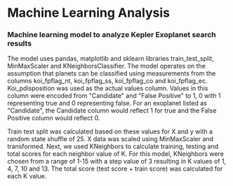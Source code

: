 # Machine Learning Analysis

### Machine learning model to analyze Kepler Exoplanet search results

The model uses pandas, matplotlib and sklearn libraries train_test_split, MinMaxScaler and KNeighborsClassifier. The model operates on the assumption that planets can be classified using measurements from the columns koi_fpflag_nt, koi_fpflag_ss, koi_fpflag_co and koi_fpflag_ec. Koi_pdisposition was used as the actual values column. Values in this column were encoded from "Candidate" and "False Positive" to 1, 0 with 1 representing true and 0 representing false. For an exoplanet listed as "Candidate", the Candidate column would reflect 1 for true and the False Positive column would reflect 0. 

Train test split was calculated based on these values for X and y with a random state shuffle of 25. X data was scaled using MinMaxScaler and transformed. Next, we used KNeighbors to calculate training, testing and total scores for each neighbor value of K. For this model, KNeighbors were chosen from a range of 1-15 with a step value of 3 resulting in K values of 1, 4, 7, 10 and 13. The total score (test score + train score) was calculated for each K value.

<!-- For this model, we found that the total scores remained the same for each K value. We also tested different ranges and step values for K with similar results for total score. Since the total score was the same for all K values, we assumed that the second K value (4) represented the point at which the model begins to stabilize. Using a K value of 4, the model is 98% accurate. -->